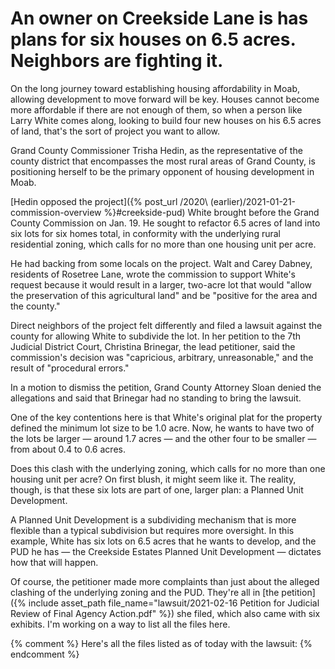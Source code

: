 # An owner on Creekside Lane is has plans for six houses on 6.5 acres. Neighbors are fighting it.

On the long journey toward establishing housing affordability in Moab, allowing development to move forward will be key. Houses cannot become more affordable if there are not enough of them, so when a person like Larry White comes along, looking to build four new houses on his 6.5 acres of land, that's the sort of project you want to allow.

Grand County Commissioner Trisha Hedin, as the representative of the county district that encompasses the most rural areas of Grand County, is positioning herself to be the primary opponent of housing development in Moab.

[Hedin opposed the project]({% post_url /2020\ \(earlier\)/2021-01-21-commission-overview %}#creekside-pud) White brought before the Grand County Commission on Jan. 19. He sought to refactor 6.5 acres of land into six lots for six homes total, in conformity with the underlying rural residential zoning, which calls for no more than one housing unit per acre.

He had backing from some locals on the project. Walt and Carey Dabney, residents of Rosetree Lane, wrote the commission to support White's request because it would result in a larger, two-acre lot that would "allow the preservation of this agricultural land" and be "positive for the area and the county."

Direct neighbors of the project felt differently and filed a lawsuit against the county for allowing White to subdivide the lot. In her petition to the 7th Judicial District Court, Christina Brinegar, the lead petitioner, said the commission's decision was "capricious, arbitrary, unreasonable," and the result of "procedural errors."

In a motion to dismiss the petition, Grand County Attorney Sloan denied the allegations and said that Brinegar had no standing to bring the lawsuit.

One of the key contentions here is that White's original plat for the property defined the minimum lot size to be 1.0 acre. Now, he wants to have two of the lots be larger — around 1.7 acres — and the other four to be smaller — from about 0.4 to 0.6 acres.

Does this clash with the underlying zoning, which calls for no more than one housing unit per acre? On first blush, it might seem like it. The reality, though, is that these six lots are part of one, larger plan: a Planned Unit Development.

A Planned Unit Development is a subdividing mechanism that is more flexible than a typical subdivision but requires more oversight. In this example, White has six lots on 6.5 acres that he wants to develop, and the PUD he has — the Creekside Estates Planned Unit Development — dictates how that will happen.

Of course, the petitioner made more complaints than just about the alleged clashing of the underlying zoning and the PUD. They're all in [the petition]({% include asset_path file_name="lawsuit/2021-02-16 Petition for Judicial Review of Final Agency Action.pdf" %}) she filed, which also came with six exhibits. I'm working on a way to list all the files here.

{% comment %}
Here's all the files listed as of today with the lawsuit:
{% endcomment %}
